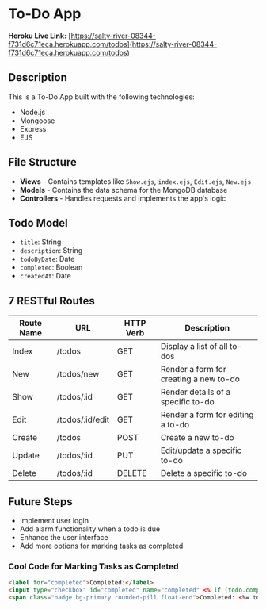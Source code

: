 # To-Do App

**Heroku Live Link:** [https://salty-river-08344-f731d6c71eca.herokuapp.com/todos](https://salty-river-08344-f731d6c71eca.herokuapp.com/todos)

## Description

This is a To-Do App built with the following technologies:

- Node.js
- Mongoose
- Express
- EJS

## File Structure

- **Views** - Contains templates like `Show.ejs`, `index.ejs`, `Edit.ejs`, `New.ejs`
- **Models** - Contains the data schema for the MongoDB database
- **Controllers** - Handles requests and implements the app's logic

## Todo Model

- `title`: String
- `description`: String
- `todoByDate`: Date
- `completed`: Boolean
- `createdAt`: Date

## 7 RESTful Routes

| Route Name | URL                  | HTTP Verb | Description                              |
|------------|----------------------|-----------|------------------------------------------|
| Index      | /todos               |  GET       | Display a list of all to-dos            |
| New        | /todos/new           | GET       | Render a form for creating a new to-do   |
| Show       | /todos/:id           | GET       | Render details of a specific to-do      |
| Edit       | /todos/:id/edit      | GET       | Render a  form for editing a to-do        |
| Create     | /todos               | POST      | Create a new to-do                       |
| Update     | /todos/:id           | PUT       | Edit/update a specific to-do            |
| Delete     | /todos/:id           | DELETE    | Delete a specific to-do                 |

## Future Steps

- Implement user login
- Add alarm functionality when a todo is due
- Enhance the user interface
- Add more options for marking tasks as completed

### Cool Code for Marking Tasks as Completed

```html
<label for="completed">Completed:</label>
<input type="checkbox" id="completed" name="completed" <% if (todo.completed) { %>checked<% } %>><br><br>
<span class="badge bg-primary rounded-pill float-end">Completed: <%= todo.completed ? 'Yes' : 'No' %></span>

